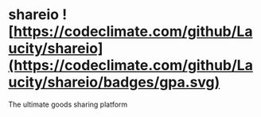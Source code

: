 # shareio ![https://codeclimate.com/github/Laucity/shareio](https://codeclimate.com/github/Laucity/shareio/badges/gpa.svg)
The ultimate goods sharing platform
